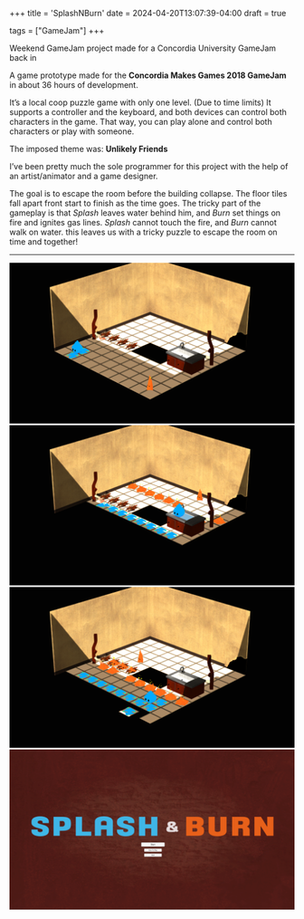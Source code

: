 +++
title = 'SplashNBurn'
date = 2024-04-20T13:07:39-04:00
draft = true

tags = ["GameJam"]
+++

Weekend GameJam project made for a Concordia University GameJam back in 

A game prototype made for the **Concordia Makes Games 2018 GameJam** in about 36 hours of development.

It’s a local coop puzzle game with only one level. (Due to time limits) It supports a controller and the keyboard, and both devices can control both characters in the game. That way, you can play alone and control both characters or play with someone.

The imposed theme was: **Unlikely Friends**

I’ve been pretty much the sole programmer for this project with the help of an artist/animator and a game designer.

The goal is to escape the room before the building collapse. The floor tiles fall apart front start to finish as the time goes. The tricky part of the gameplay is that *Splash* leaves water behind him, and *Burn* set things on fire and ignites gas lines. *Splash* cannot touch the fire, and *Burn* cannot walk on water. this leaves us with a tricky puzzle to escape the room on time and together!

---
![](./sb_game1.png)
![](./sb_game2.png)
![](./sb_game3.png)
![](./sb_menu.png)

